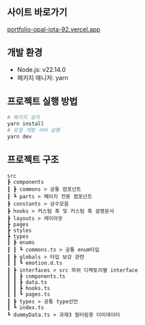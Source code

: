 ## 사이트 바로가기
[portfolio-opal-iota-92.vercel.app](https://portfolio-opal-iota-92.vercel.app/)

## 개발 환경

- Node.js: v22.14.0
- 패키지 매니저: yarn

## 프로젝트 실행 방법

```bash
# 패키지 설치
yarn install
# 로컬 개발 서버 실행
yarn dev
```

## 프로젝트 구조

    src
    ┣ components
    ┃ ┣ commons > 공통 컴포넌트
    ┃ ┗ parts > 페이지 전용 컴포넌트
    ┣ constants > 상수모음
    ┣ hooks > 커스텀 훅 및 커스텀 훅 설명문서
    ┣ layouts > 레이아웃
    ┣ pages
    ┣ styles
    ┣ types
    ┃ ┣ enums
    ┃ ┃ ┗ commons.ts > 공통 enum타입
    ┃ ┣ globals > 타입 보강 관련
    ┃ ┃ ┗ emotion.d.ts
    ┃ ┣ interfaces > src 하위 디렉토리별 interface
    ┃ ┃ ┣ components.ts
    ┃ ┃ ┣ data.ts
    ┃ ┃ ┣ hooks.ts
    ┃ ┃ ┗ pages.ts
    ┃ ┣ types > 공통 type선언
    ┃ ┗ index.ts
    ┗ dummyData.ts > 과제3 필터링용 더미데이터
